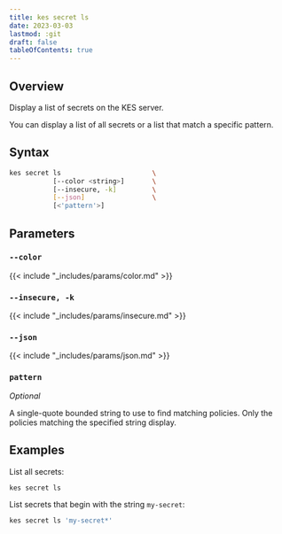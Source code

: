 ```yaml
---
title: kes secret ls
date: 2023-03-03
lastmod: :git
draft: false
tableOfContents: true
---
```


## Overview

Display a list of secrets on the KES server.

You can display a list of all secrets or a list that match a specific pattern.

## Syntax

```sh
kes secret ls                       \
           [--color <string>]       \
           [--insecure, -k]         \
           [--json]                 \
           [<'pattern'>]
```


## Parameters


### `--color`

{{< include "_includes/params/color.md" >}}

### `--insecure, -k`

{{< include "_includes/params/insecure.md" >}}

### `--json`

{{< include "_includes/params/json.md" >}}

### `pattern`

_Optional_

A single-quote bounded string to use to find matching policies.
Only the policies matching the specified string display.

## Examples

List all secrets:

```sh {.copy}
kes secret ls
```

List secrets that begin with the string `my-secret`:

```sh {.copy}
kes secret ls 'my-secret*'
```